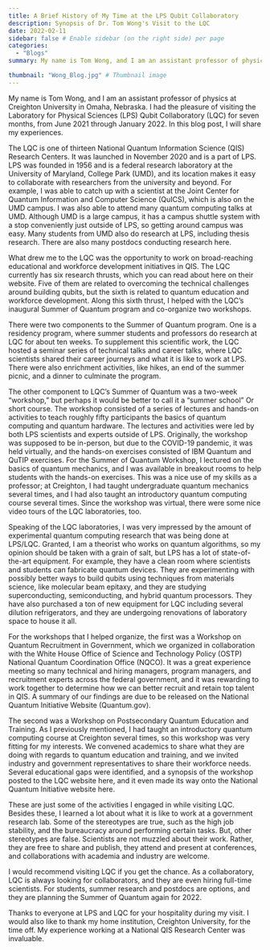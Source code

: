 ```yaml
---
title: A Brief History of My Time at the LPS Qubit Collaboratory
description: Synopsis of Dr. Tom Wong's Visit to the LQC
date: 2022-02-11
sidebar: false # Enable sidebar (on the right side) per page
categories:
  - "Blogs"
summary: My name is Tom Wong, and I am an assistant professor of physics at Creighton University in Omaha, Nebraska. I had the pleasure of visiting the Laboratory for Physical Sciences (LPS) Qubit Collaboratory (LQC) for seven months, from June 2021 through January 2022. In this blog post, I will share my experiences.

thumbnail: "Wong_Blog.jpg" # Thumbnail image
---
```

My name is Tom Wong, and I am an assistant professor of physics at Creighton University in Omaha, Nebraska. I had the pleasure of visiting the Laboratory for Physical Sciences (LPS) Qubit Collaboratory (LQC) for seven months, from June 2021 through January 2022. In this blog post, I will share my experiences.

The LQC is one of thirteen National Quantum Information Science (QIS) Research Centers. It was launched in November 2020 and is a part of LPS. LPS was founded in 1956 and is a federal research laboratory at the University of Maryland, College Park (UMD), and its location makes it easy to collaborate with researchers from the university and beyond. For example, I was able to catch up with a scientist at the Joint Center for Quantum Information and Computer Science (QuICS), which is also on the UMD campus. I was also able to attend many quantum computing talks at UMD. Although UMD is a large campus, it has a campus shuttle system with a stop conveniently just outside of LPS, so getting around campus was easy. Many students from UMD also do research at LPS, including thesis research. There are also many postdocs conducting research here.

What drew me to the LQC was the opportunity to work on broad-reaching educational and workforce development initiatives in QIS. The LQC currently has six research thrusts, which you can read about here on their website. Five of them are related to overcoming the technical challenges around building qubits, but the sixth is related to quantum education and workforce development. Along this sixth thrust, I helped with the LQC’s inaugural Summer of Quantum program and co-organize two workshops.

There were two components to the Summer of Quantum program. One is a residency program, where summer students and professors do research at LQC for about ten weeks. To supplement this scientific work, the LQC hosted a seminar series of technical talks and career talks, where LQC scientists shared their career journeys and what it is like to work at LPS. There were also enrichment activities, like hikes, an end of the summer picnic, and a dinner to culminate the program.

The other component to LQC’s Summer of Quantum was a two-week “workshop,” but perhaps it would be better to call it a “summer school” Or short course. The workshop consisted of a series of lectures and hands-on activities to teach roughly fifty participants the basics of quantum computing and quantum hardware. The lectures and activities were led by both LPS scientists and experts outside of LPS. Originally, the workshop was supposed to be in-person, but due to the COVID-19 pandemic, it was held virtually, and the hands-on exercises consisted of IBM Quantum and QuTIP exercises. For the Summer of Quantum Workshop, I lectured on the basics of quantum mechanics, and I was available in breakout rooms to help students with the hands-on exercises. This was a nice use of my skills as a professor; at Creighton, I had taught undergraduate quantum mechanics several times, and I had also taught an introductory quantum computing course several times. Since the workshop was virtual, there were some nice video tours of the LQC laboratories, too.

Speaking of the LQC laboratories, I was very impressed by the amount of experimental quantum computing research that was being done at LPS/LQC. Granted, I am a theorist who works on quantum algorithms, so my opinion should be taken with a grain of salt, but LPS has a lot of state-of-the-art equipment. For example, they have a clean room where scientists and students can fabricate quantum devices. They are experimenting with possibly better ways to build qubits using techniques from materials science, like molecular beam epitaxy, and they are studying superconducting, semiconducting, and hybrid quantum processors. They have also purchased a ton of new equipment for LQC including several dilution refrigerators, and they are undergoing renovations of laboratory space to house it all.

For the workshops that I helped organize, the first was a Workshop on Quantum Recruitment in Government, which we organized in collaboration with the White House Office of Science and Technology Policy (OSTP) National Quantum Coordination Office (NQCO). It was a great experience meeting so many technical and hiring managers, program managers, and recruitment experts across the federal government, and it was rewarding to work together to determine how we can better recruit and retain top talent in QIS. A summary of our findings are due to be released on the National Quantum Initiative Website (Quantum.gov).

The second was a Workshop on Postsecondary Quantum Education and Training. As I previously mentioned, I had taught an introductory quantum computing course at Creighton several times, so this workshop was very fitting for my interests. We convened academics to share what they are doing with regards to quantum education and training, and we invited industry and government representatives to share their workforce needs. Several educational gaps were identified, and a synopsis of the workshop posted to the LQC website here, and it even made its way onto the National Quantum Initiative website here.

These are just some of the activities I engaged in while visiting LQC. Besides these, I learned a lot about what it is like to work at a government research lab. Some of the stereotypes are true, such as the high job stability, and the bureaucracy around performing certain tasks. But, other stereotypes are false. Scientists are not muzzled about their work. Rather, they are free to share and publish, they attend and present at conferences, and collaborations with academia and industry are welcome.

I would recommend visiting LQC if you get the chance. As a collaboratory, LQC is always looking for collaborators, and they are even hiring full-time scientists. For students, summer research and postdocs are options, and they are planning the Summer of Quantum again for 2022.

Thanks to everyone at LPS and LQC for your hospitality during my visit. I would also like to thank my home institution, Creighton University, for the time off. My experience working at a National QIS Research Center was invaluable.

